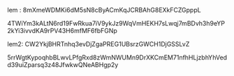 lem : 8mXmeWDMKi6dM5sN8cByACmKqJCRBAhG8EXkFCZGpppL

4TWiYm3kALtN6rd19FwRkua7iV9ykJz9WqVmHEKH7sLwqj7mBDvh3h9eYP2kYi3ivvdKA9rPV43H6mfMF6fbFGNp


lem2: CW2YkjBHRTnhq3evDjZgaPREG1UBsrzGWCH1DjGSSLvZ

5rrWgtKypoqhbBLwvLPfgRxd8zWmNWUMn9DrXKCmEM71nfhHLjzbhYhVedd39uiZparsq3z48JfwkwQNeABHgp2y
